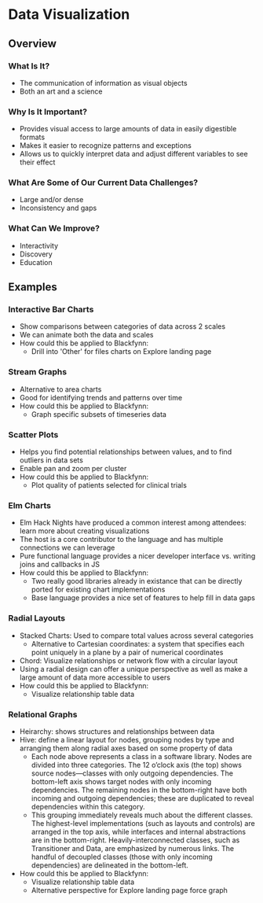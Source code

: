 # Data Visualization

## Overview

### What Is It?
* The communication of information as visual objects
* Both an art and a science

### Why Is It Important?
* Provides visual access to large amounts of data in easily digestible formats
* Makes it easier to recognize patterns and exceptions
* Allows us to quickly interpret data and adjust different variables to see their effect

### What Are Some of Our Current Data Challenges?
* Large and/or dense
* Inconsistency and gaps

### What Can We Improve?
* Interactivity
* Discovery
* Education

## Examples

### Interactive Bar Charts
* Show comparisons between categories of data across 2 scales
* We can animate both the data and scales
* How could this be applied to Blackfynn: 
  * Drill into 'Other' for files charts on Explore landing page

### Stream Graphs
* Alternative to area charts
* Good for identifying trends and patterns over time
* How could this be applied to Blackfynn:
  * Graph specific subsets of timeseries data

### Scatter Plots
* Helps you find potential relationships between values, and to find outliers in data sets
* Enable pan and zoom per cluster
* How could this be applied to Blackfynn:
  * Plot quality of patients selected for clinical trials
 
### Elm Charts
* Elm Hack Nights have produced a common interest among attendees: learn more about creating visualizations
* The host is a core contributor to the language and has multiple connections we can leverage
* Pure functional language provides a nicer developer interface vs. writing joins and callbacks in JS
* How could this be applied to Blackfynn:
  * Two really good libraries already in existance that can be directly ported for existing chart implementations
  * Base language provides a nice set of features to help fill in data gaps

### Radial Layouts
* Stacked Charts: Used to compare total values across several categories
  * Alternative to Cartesian coordinates: a system that specifies each point uniquely in a plane by a pair of numerical coordinates
* Chord: Visualize relationships or network flow with a circular layout
* Using a radial design can offer a unique perspective as well as make a large amount of data more accessible to users
* How could this be applied to Blackfynn: 
  * Visualize relationship table data

### Relational Graphs
* Heirarchy: shows structures and relationships between data
* Hive: define a linear layout for nodes, grouping nodes by type and arranging them along radial axes based on some property of data
  * Each node above represents a class in a software library. Nodes are divided into three categories. The 12 o’clock axis (the top) shows source nodes—classes with only   outgoing dependencies. The bottom-left axis shows target nodes with only incoming dependencies. The remaining nodes in the bottom-right have both incoming and outgoing dependencies; these are duplicated to reveal dependencies within this category.
  * This grouping immediately reveals much about the different classes. The highest-level implementations (such as layouts and controls) are arranged in the top axis, while interfaces and internal abstractions are in the bottom-right. Heavily-interconnected classes, such as Transitioner and Data, are emphasized by numerous links. The handful of decoupled classes (those with only incoming dependencies) are delineated in the bottom-left. 
* How could this be applied to Blackfynn: 
  * Visualize relationship table data
  * Alternative perspective for Explore landing page force graph
